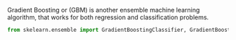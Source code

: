 Gradient Boosting or (GBM) is another ensemble machine learning algorithm, that works for both regression and classification problems. 

```py
from skelearn.ensemble import GradientBoostingClassifier, GradientBoostingRegressor
```

